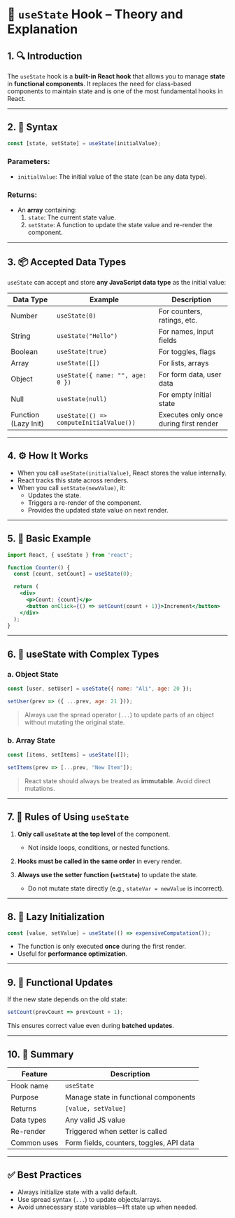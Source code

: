 
# 📘 `useState` Hook – Theory and Explanation

## 1. 🔍 Introduction

The `useState` hook is a **built-in React hook** that allows you to manage **state** in **functional components**. It replaces the need for class-based components to maintain state and is one of the most fundamental hooks in React.

---

## 2. 🧩 Syntax

```jsx
const [state, setState] = useState(initialValue);
```

### Parameters:
- `initialValue`: The initial value of the state (can be any data type).

### Returns:
- An **array** containing:
  1. `state`: The current state value.
  2. `setState`: A function to update the state value and re-render the component.

---

## 3. 📦 Accepted Data Types

`useState` can accept and store **any JavaScript data type** as the initial value:

| Data Type | Example | Description |
|-----------|---------|-------------|
| Number    | `useState(0)` | For counters, ratings, etc. |
| String    | `useState("Hello")` | For names, input fields |
| Boolean   | `useState(true)` | For toggles, flags |
| Array     | `useState([])` | For lists, arrays |
| Object    | `useState({ name: "", age: 0 })` | For form data, user data |
| Null      | `useState(null)` | For empty initial state |
| Function (Lazy Init) | `useState(() => computeInitialValue())` | Executes only once during first render |

---

## 4. ⚙️ How It Works

- When you call `useState(initialValue)`, React stores the value internally.
- React tracks this state across renders.
- When you call `setState(newValue)`, it:
  - Updates the state.
  - Triggers a re-render of the component.
  - Provides the updated state value on next render.

---

## 5. 🧪 Basic Example

```jsx
import React, { useState } from 'react';

function Counter() {
  const [count, setCount] = useState(0);

  return (
    <div>
      <p>Count: {count}</p>
      <button onClick={() => setCount(count + 1)}>Increment</button>
    </div>
  );
}
```

---

## 6. 🧱 useState with Complex Types

### a. Object State

```jsx
const [user, setUser] = useState({ name: "Ali", age: 20 });

setUser(prev => ({ ...prev, age: 21 }));
```

> Always use the spread operator (`...`) to update parts of an object without mutating the original state.

### b. Array State

```jsx
const [items, setItems] = useState([]);

setItems(prev => [...prev, "New Item"]);
```

> React state should always be treated as **immutable**. Avoid direct mutations.

---

## 7. 📌 Rules of Using `useState`

1. **Only call `useState` at the top level** of the component.
   - Not inside loops, conditions, or nested functions.

2. **Hooks must be called in the same order** in every render.

3. **Always use the setter function (`setState`)** to update the state.
   - Do not mutate state directly (e.g., `stateVar = newValue` is incorrect).

---

## 8. 🧠 Lazy Initialization

```jsx
const [value, setValue] = useState(() => expensiveComputation());
```

- The function is only executed **once** during the first render.
- Useful for **performance optimization**.

---

## 9. 🔄 Functional Updates

If the new state depends on the old state:

```jsx
setCount(prevCount => prevCount + 1);
```

This ensures correct value even during **batched updates**.

---

## 10. 🧾 Summary

| Feature           | Description                                 |
|------------------|---------------------------------------------|
| Hook name        | `useState`                                   |
| Purpose          | Manage state in functional components        |
| Returns          | `[value, setValue]`                          |
| Data types       | Any valid JS value                           |
| Re-render        | Triggered when setter is called              |
| Common uses      | Form fields, counters, toggles, API data     |

---

## ✅ Best Practices

- Always initialize state with a valid default.
- Use spread syntax (`...`) to update objects/arrays.
- Avoid unnecessary state variables—lift state up when needed.
